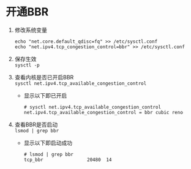 # 开通BBR

1. 修改系统变量

    ```shell
    echo "net.core.default_qdisc=fq" >> /etc/sysctl.conf
    echo "net.ipv4.tcp_congestion_control=bbr" >> /etc/sysctl.conf
    ```

2. 保存生效  
    `sysctl -p`

3. 查看内核是否已开启BBR  
    `sysctl net.ipv4.tcp_available_congestion_control`
    - 显示以下即已开启  
        ```
        # sysctl net.ipv4.tcp_available_congestion_control
        net.ipv4.tcp_available_congestion_control = bbr cubic reno
        ```

4. 查看BBR是否启动  
    `lsmod | grep bbr`

    - 显示以下即启动成功

        ```
        # lsmod | grep bbr
        tcp_bbr                20480  14
        ```